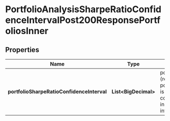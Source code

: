 

# PortfolioAnalysisSharpeRatioConfidenceIntervalPost200ResponsePortfoliosInner


## Properties

| Name | Type | Description | Notes |
|------------ | ------------- | ------------- | -------------|
|**portfolioSharpeRatioConfidenceInterval** | **List&lt;BigDecimal&gt;** | portfolioSharpeRatioConfidenceInterval[0] (resp. portfolioSharpeRatioConfidenceInterval[1]) is the lower (resp. upper) bound of the built confidence interval, possibly equal to null in case of a negative infinite (resp. positive infinite) bound |  |



